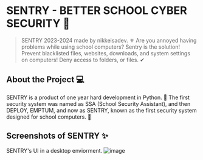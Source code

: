 # SENTRY - BETTER SCHOOL CYBER SECURITY 👾
> SENTRY 2023-2024 made by nikkeisadev. ⚜
Are you annoyed having problems while using school computers? Sentry is the solution! Prevent blacklisted files, websites, downloads, and system settings on computers! Deny access to folders, or files. ✔
## About the Project 💻
SENTRY is a product of one year hard development in Python. 🎉 The first security system was named as SSA (School Security Assistant), and then DEPLOY, EMPTUM, and now as SENTRY, known as the first security system designed for school computers. 🌌
## Screenshots of SENTRY ✨
SENTRY's UI in a desktop enviorment.
![image](https://github.com/nikkeisadev/Sentry/assets/137056695/8efaee84-5cbf-465b-8b51-fc61abd40cdd)
